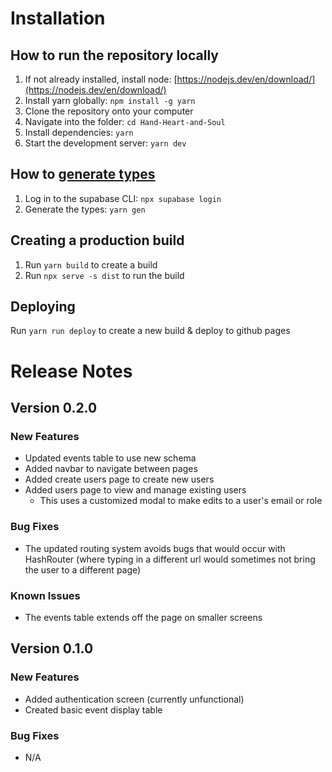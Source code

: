 # Installation
## How to run the repository locally
1. If not already installed, install node: [https://nodejs.dev/en/download/](https://nodejs.dev/en/download/)
1. Install yarn globally: `npm install -g yarn`
2. Clone the repository onto your computer
3. Navigate into the folder: `cd Hand-Heart-and-Soul`
4. Install dependencies: `yarn`
5. Start the development server: `yarn dev`

## How to [generate types](https://supabase.com/docs/guides/api/generating-types)
1. Log in to the supabase CLI: `npx supabase login`
2. Generate the types: `yarn gen`

## Creating a production build
1. Run `yarn build` to create a build
2. Run `npx serve -s dist` to run the build

## Deploying
Run `yarn run deploy` to create a new build & deploy to github pages


# Release Notes
## Version 0.2.0
### New Features
 - Updated events table to use new schema
 - Added navbar to navigate between pages
 - Added create users page to create new users
 - Added users page to view and manage existing users
   - This uses a customized modal to make edits to a user's email or role
### Bug Fixes
 - The updated routing system avoids bugs that would occur with HashRouter (where typing in a different url would sometimes not bring the user to a different page)
### Known Issues
 - The events table extends off the page on smaller screens

## Version 0.1.0
### New Features
 - Added authentication screen (currently unfunctional)
 - Created basic event display table
### Bug Fixes
 - N/A